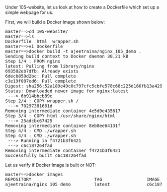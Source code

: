 Under 105-website, let us look at how to create a Dockerfile which set up a simple webpage for us.

First, we will build a Docker Image shown below:

<pre>
master==>cd 105-website/
master==>ls
Dockerfile  html  wrapper.sh
master==>vi Dockerfile 
master==>docker build -t ajeetraina/nginx_105_demo .
Sending build context to Docker daemon 30.21 kB
Step 1/4 : FROM nginx
latest: Pulling from library/nginx
693502eb7dfb: Already exists 
6decb850d2bc: Pull complete 
c3e19f087ed6: Pull complete 
Digest: sha256:52a189e49c0c797cfc5cbfe578c68c225d160fb13a42954144b29af3fe4fe335
Status: Downloaded newer image for nginx:latest
 ---> 6b914bbcb89e
Step 2/4 : COPY wrapper.sh /
 ---> 70297381661d
Removing intermediate container 4e5d9e435617
Step 3/4 : COPY html /usr/share/nginx/html
 ---> 25adcbc67425
Removing intermediate container 8eb8ee64131f
Step 4/4 : CMD ./wrapper.sh
Step 4/4 : CMD ./wrapper.sh
 ---> Running in f4721b3f6421
 ---> c6c187264fad
Removing intermediate container f4721b3f6421
Successfully built c6c187264fad
</pre>

Let us verify if Docker Image is built or NOT:
<pre>
master==>docker images
REPOSITORY                        TAG                 IMAGE ID            CREATED             SIZE
ajeetraina/nginx_105_demo         latest              c6c187264fad        7 seconds ago       182 MB
</pre>
